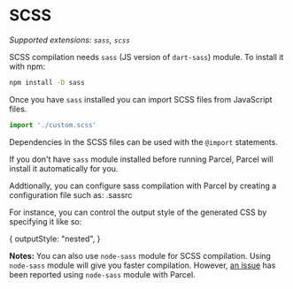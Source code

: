 # SCSS

_Supported extensions: `sass`, `scss`_

SCSS compilation needs `sass` (JS version of `dart-sass`) module. To install it with npm:

```bash
npm install -D sass
```

Once you have `sass` installed you can import SCSS files from JavaScript files.

```javascript
import './custom.scss'
```

Dependencies in the SCSS files can be used with the `@import` statements.

If you don't have `sass` module installed before running Parcel, Parcel will install it automatically for you.

Addtionally, you can configure sass compilation with Parcel by creating a configuration file such as: .sassrc

For instance, you can control the output style of the generated CSS by specifying it like so:

{
  outputStyle: "nested",
}


**Notes:** You can also use `node-sass` module for SCSS compilation. Using `node-sass` module will give you faster compilation. However, [an issue](https://github.com/parcel-bundler/parcel/issues/1836) has been reported using `node-sass` module with Parcel.

